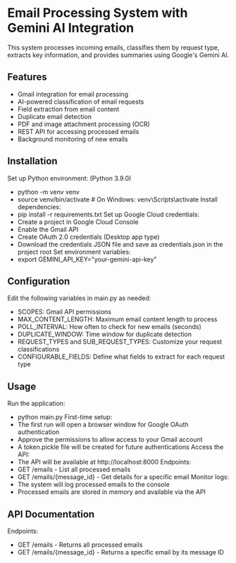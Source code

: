 # Email Processing System with Gemini AI Integration

This system processes incoming emails, classifies them by request type, extracts key information, and provides summaries using Google's Gemini AI.

## Features

- Gmail integration for email processing
- AI-powered classification of email requests
- Field extraction from email content
- Duplicate email detection
- PDF and image attachment processing (OCR)
- REST API for accessing processed emails
- Background monitoring of new emails

## Installation
Set up Python environment: (Python 3.9.0)
- python -m venv venv
- source venv/bin/activate  # On Windows: venv\Scripts\activate
Install dependencies:
- pip install -r requirements.txt
Set up Google Cloud credentials:
- Create a project in Google Cloud Console
- Enable the Gmail API
- Create OAuth 2.0 credentials (Desktop app type)
- Download the credentials JSON file and save as credentials.json in the project root
Set environment variables:
- export GEMINI_API_KEY="your-gemini-api-key"

## Configuration
Edit the following variables in main.py as needed:
- SCOPES: Gmail API permissions
- MAX_CONTENT_LENGTH: Maximum email content length to process
- POLL_INTERVAL: How often to check for new emails (seconds)
- DUPLICATE_WINDOW: Time window for duplicate detection
- REQUEST_TYPES and SUB_REQUEST_TYPES: Customize your request classifications
- CONFIGURABLE_FIELDS: Define what fields to extract for each request type

## Usage
Run the application:
- python main.py
First-time setup:
- The first run will open a browser window for Google OAuth authentication
- Approve the permissions to allow access to your Gmail account
- A token.pickle file will be created for future authentications
Access the API:
- The API will be available at http://localhost:8000
Endpoints:
- GET /emails - List all processed emails
- GET /emails/{message_id} - Get details for a specific email
Monitor logs:
- The system will log processed emails to the console
- Processed emails are stored in memory and available via the API

## API Documentation
Endpoints:
- GET /emails - Returns all processed emails
- GET /emails/{message_id} - Returns a specific email by its message ID
